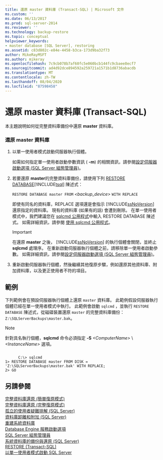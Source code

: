 ```yaml
---
title: 還原 master 資料庫 (Transact-SQL) | Microsoft 文件
ms.custom: ''
ms.date: 06/13/2017
ms.prod: sql-server-2014
ms.reviewer: ''
ms.technology: backup-restore
ms.topic: conceptual
helpviewer_keywords:
- master database [SQL Server], restoring
ms.assetid: c83d802c-e84e-4458-b3ca-173d9ba32f73
author: MikeRayMSFT
ms.author: mikeray
ms.openlocfilehash: 7c9cb078b7af60fc5e060bcb144fc9cbaee8ecf7
ms.sourcegitcommit: ad4d92dce894592a259721a1571b1d8736abacdb
ms.translationtype: MT
ms.contentlocale: zh-TW
ms.lasthandoff: 08/04/2020
ms.locfileid: "87598458"
---
```

# <a name="restore-the-master-database-transact-sql"></a>還原 master 資料庫 (Transact-SQL)
  本主題說明如何從完整資料庫備份中還原 **master** 資料庫。  
  
### <a name="to-restore-the-master-database"></a>還原 master 資料庫  
  
1.  以單一使用者模式啟動伺服器執行個體。  
  
     如需如何指定單一使用者啟動參數資訊 ( **-m**) 的相關資訊，請參閱[設定伺服器啟動選項 &#40;SQL Server 組態管理員&#41;](../../database-engine/configure-windows/scm-services-configure-server-startup-options.md)。  
  
2.  若要還原 **master**的完整資料庫備份，請使用下列 [RESTORE DATABASE](/sql/t-sql/statements/restore-statements-transact-sql)[!INCLUDE[tsql](../../includes/tsql-md.md)] 陳述式：  
  
     `RESTORE DATABASE master FROM`  *<backup_device>*  `WITH REPLACE`  
  
     即使有同名的資料庫，REPLACE 選項還是會指示 [!INCLUDE[ssNoVersion](../../../includes/ssnoversion-md.md)] 還原指定的資料庫。 現有的資料庫 (如果有的話) 會遭到刪除。 在單一使用者模式中，我們建議您在 [sqlcmd 公用程式](../../tools/sqlcmd-utility.md)中輸入 RESTORE DATABASE 陳述式。 如需詳細資訊，請參閱 [使用 sqlcmd 公用程式](../scripting/sqlcmd-use-the-utility.md)。  
  
    > [!IMPORTANT]  
    >  在還原 **master** 之後， [!INCLUDE[ssNoVersion](../../../includes/ssnoversion-md.md)] 的執行個體會關閉，並終止 **sqlcmd** 處理序。 在重新啟動伺服器執行個體之前，請移除單一使用者啟動參數。 如需詳細資訊，請參閱[設定伺服器啟動選項 &#40;SQL Server 組態管理員&#41;](../../database-engine/configure-windows/scm-services-configure-server-startup-options.md)。  
  
3.  重新啟動伺服器執行個體，然後繼續其他復原步驟，例如還原其他資料庫、附加資料庫，以及更正使用者不符的項目。  
  
## <a name="example"></a>範例  
 下列範例會在預設伺服器執行個體上還原 `master` 資料庫。 此範例假設伺服器執行個體已經在單一使用者模式中執行。 此範例會啟動 `sqlcmd` ，並執行 `RESTORE DATABASE` 陳述式，從磁碟裝置還原 `master` 的完整資料庫備份： `Z:\SQLServerBackups\master.bak`。  
  
> [!NOTE]
>  針對具名執行個體，**sqlcmd** 命令必須指定 **-S** _\<ComputerName>_ \\ *\<InstanceName>* 選項。  
  
```  
  
      C:\> sqlcmd  
1> RESTORE DATABASE master FROM DISK = 'Z:\SQLServerBackups\master.bak' WITH REPLACE;  
2> GO  
```  
  
## <a name="see-also"></a>另請參閱  
 [完整資料庫還原 &#40;簡單復原模式&#41;](complete-database-restores-simple-recovery-model.md)   
 [完整資料庫還原 &#40;完整復原模式&#41;](complete-database-restores-full-recovery-model.md)   
 [孤立的使用者疑難排解 &#40;SQL Server&#41;](../../sql-server/failover-clusters/troubleshoot-orphaned-users-sql-server.md)   
 [資料庫卸離和附加 &#40;SQL Server&#41;](../databases/database-detach-and-attach-sql-server.md)   
 [重建系統資料庫](../databases/system-databases.md)   
 [Database Engine 服務啟動選項](../../database-engine/configure-windows/database-engine-service-startup-options.md)   
 [SQL Server 組態管理員](../sql-server-configuration-manager.md)   
 [系統資料庫的備份與還原 &#40;SQL Server&#41;](back-up-and-restore-of-system-databases-sql-server.md)   
 [RESTORE &#40;Transact-SQL&#41;](/sql/t-sql/statements/restore-statements-transact-sql)   
 [以單一使用者模式啟動 SQL Server](../../database-engine/configure-windows/start-sql-server-in-single-user-mode.md)  
  
  
